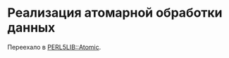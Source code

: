 # Реализация атомарной обработки данных

Переехало в [PERL5LIB::Atomic](https://github.com/klopp/PERL5LIB/tree/master/Atomic).

